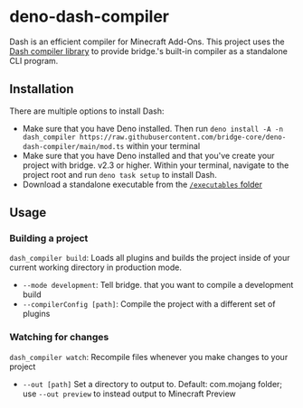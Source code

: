 # deno-dash-compiler
Dash is an efficient compiler for Minecraft Add-Ons.
This project uses the [Dash compiler library](https://github.com/bridge-core/dash-compiler) to provide bridge.'s built-in compiler as a standalone CLI program.

## Installation

There are multiple options to install Dash:
- Make sure that you have Deno installed. Then run `deno install -A -n dash_compiler https://raw.githubusercontent.com/bridge-core/deno-dash-compiler/main/mod.ts` within your terminal
- Make sure that you have Deno installed and that you've create your project with bridge. v2.3 or higher. Within your terminal, navigate to the project root and run `deno task setup` to install Dash.
- Download a standalone executable from the [`/executables` folder](https://github.com/bridge-core/deno-dash-compiler/tree/main/executables)

## Usage

### Building a project

`dash_compiler build`: Loads all plugins and builds the project inside of your current working directory in production mode.
- `--mode development`: Tell bridge. that you want to compile a development build
- `--compilerConfig [path]`: Compile the project with a different set of plugins

### Watching for changes
`dash_compiler watch`: Recompile files whenever you make changes to your project
- `--out [path]` Set a directory to output to. Default: com.mojang folder; use `--out preview` to instead output to Minecraft Preview
